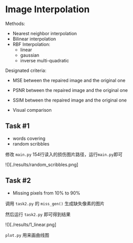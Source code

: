 # Image Interpolation

Methods:

- Nearest neighbor interpolation
- Bilinear interpolation
- RBF Interpolation:
  - linear
  - gaussian
  - inverse multi-quadratic

Designated criteria:

- MSE between the repaired image and the original one

- PSNR between the repaired image and the original one

- SSIM between the repaired image and the original one

- Visual comparison

## Task #1

- words covering
- random scribbles

修改 `main.py` 154行读入的损伤图片路径，运行`main.py`即可

!()[./results/random_scribbles.png]

## Task #2

- Missing pixels from 10% to 90%

调用 `task2.py` 的 `miss_gen()` 生成缺失像素的图片

然后运行 `task2.py` 即可得到结果

!()[./results/1_linear.png]


`plot.py` 用来画曲线图

